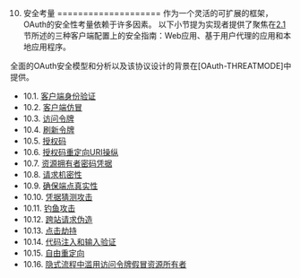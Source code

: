 10. 安全考量
====================
作为一个灵活的可扩展的框架，OAuth的安全性考量依赖于许多因素。 以下小节提为实现者提供了聚焦在[2.1](../Section02/2.1.md)节所述的三种客户端配置上的安全指南：Web应用、基于用户代理的应用和本地应用程序。

全面的OAuth安全模型和分析以及该协议设计的背景在[OAuth-THREATMODE]中提供。

- 10.1. [客户端身份验证](10.1.md)
- 10.2. [客户端仿冒](10.2.md)
- 10.3. [访问令牌](10.3.md)
- 10.4. [刷新令牌](10.4.md)
- 10.5. [授权码](10.5.md)
- 10.6. [授权码重定向URI操纵](10.6.md)
- 10.7. [资源拥有者密码凭据](10.7.md)
- 10.8. [请求机密性](10.8.md)
- 10.9. [确保端点真实性](10.9.md)
- 10.10. [凭据猜测攻击](10.10.md)
- 10.11. [钓鱼攻击](10.11.md)
- 10.12. [跨站请求伪造](10.12.md)
- 10.13. [点击劫持](10.13.md)
- 10.14. [代码注入和输入验证](10.14.md)
- 10.15. [自由重定向](10.15.md)
- 10.16. [隐式流程中滥用访问令牌假冒资源所有者](10.16.md)